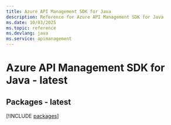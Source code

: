 ```yaml
---
title: Azure API Management SDK for Java
description: Reference for Azure API Management SDK for Java
ms.date: 10/03/2025
ms.topic: reference
ms.devlang: java
ms.service: apimanagement
---
```

# Azure API Management SDK for Java - latest
## Packages - latest
[!INCLUDE [packages](api-management-index.md)]